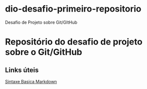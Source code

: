 # dio-desafio-primeiro-repositorio
Desafio de Projeto sobre Git/GItHub
# Repositório  do desafio  de projeto sobre o Git/GitHub
## Links úteis
[Sintaxe Basica Markdown](https://www.markdownguide.org/)
